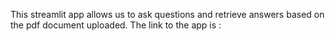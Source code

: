 This streamlit app allows us to ask questions and retrieve answers based on the pdf document uploaded. 
The link to the app is : 
